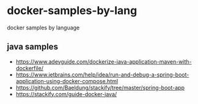 # docker-samples-by-lang
docker samples by language

## java samples
- https://www.adevguide.com/dockerize-java-application-maven-with-dockerfile/
- https://www.jetbrains.com/help/idea/run-and-debug-a-spring-boot-application-using-docker-compose.html
- https://github.com/Baeldung/stackify/tree/master/spring-boot-app
- https://stackify.com/guide-docker-java/